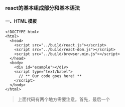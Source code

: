 ### react的基本组成部分和基本语法
#### 一、HTML 模板
```
<!DOCTYPE html>
<html>
  <head>
    <script src="../build/react.js"></script>
    <script src="../build/react-dom.js"></script>
    <script src="../build/browser.min.js"></script>
  </head>
  <body>
    <div id="example"></div>
    <script type="text/babel">
      // ** Our code goes here! **
    </script>
  </body>
</html>
```
> 上面代码有两个地方需要注意。首先，最后一个 <script> 标签的 type 属性为 text/babel 。这是因为 React 独有的 JSX 语法，跟 JavaScript 不兼容。凡是使用 JSX 的地方，都要加上 type="text/babel" 
> 也可以用jsxTransform.js解释包
> 其次，上面代码一共用了三个库： react.js 、react-dom.js 和 Browser.js ，它们必须首先加载。其中，react.js 是 React 的核心库，react-dom.js 是提供与 DOM 相关的功能，Browser.js 的作用是将 JSX 语法转为 JavaScript 语法，这一步很消耗时间，实际上线的时候，应该将它放到服务器完成。

#### 二、ReactDOM.render()
```
ReactDOM.render 是 React 的*最基本方法*，用于将模板转为 HTML 语言，并插入指定的 DOM 节点。

ReactDOM.render(
  <h1>Hello, world!</h1>,
  document.getElementById('example')
);
```

#### 三、JSX 语法
> HTML 语言直接写在 JavaScript 语言之中，不加任何引号，这就是 JSX 的语法，它允许 HTML 与 JavaScript 的混写
```
var names = ['Alice', 'Emily', 'Kate'];
ReactDOM.render(
  <div>
  {
    names.map(function (name) {
      return <div>Hello, {name}!</div>
    })
  }
  </div>,
  document.getElementById('example')
);
```
> 上面代码体现了 JSX 的基本语法规则：遇到 HTML 标签（以 < 开头），就用 HTML 规则解析；遇到代码块（以 { 开头），就用 JavaScript 规则解析。
  JSX 允许直接在模板插入 JavaScript 变量。如果这个变量是一个数组，则会展开这个数组的所有成员 https://github.com/ruanyf/react-demos/blob/master/demo03/index.html
```var arr = [
  <h1>Hello world!</h1>,
  <h2>React is awesome</h2>,
];
ReactDOM.render(
  <div>{arr}</div>,
  document.getElementById('example')
);```
> 上面代码的arr变量是一个数组，结果 JSX 会把它的所有成员，添加到模板
#### 四、组件
> React 允许将代码封装成组件（component），然后像插入普通 HTML 标签一样，在网页中插入这个组件。React.createClass 方法就用于生成一个组件类
```
var HelloMessage = React.createClass({
  render: function() {
    return <h1>Hello {this.props.name}</h1>;
  }
});

ReactDOM.render(
  <HelloMessage name="John" />,
  document.getElementById('example')
);
```
> 上面代码中，变量 HelloMessage 就是一个组件类。模板插入 <HelloMessage /> 时，会自动生成 HelloMessage 的一个实例（下文的"组件"都指组件类的实例）。所有组件类都必须有自己的 render 方法，用于输出组件。
注意，组件类的第一个字母必须大写，否则会报错，比如HelloMessage不能写成helloMessage。另外，--组件类只能包含一个顶层标签，否则也会报错--。
``` 错误代码示例

var HelloMessage = React.createClass({
  render: function() {
    return <h1>
      Hello {this.props.name}
    </h1><p>
      some text
    </p>;
  }
});```
*** 添加组件属性，有一个地方需要注意，就是 class 属性需要写成 className ，for 属性需要写成 htmlFor ，这是因为 class 和 for 是 JavaScript 的保留字。

#### 五、this.props.children
> this.props 对象的属性与组件的属性一一对应，但是有一个例外，就是 this.props.children 属性。它表示组件的所有子节点
```
var NotesList = React.createClass({
  render: function() {
    return (
      <ol>
      {
        React.Children.map(this.props.children, function (child) {
          return <li>{child}</li>;
        })
      }
      </ol>
    );
  }
});

ReactDOM.render(
  <NotesList>
    <span>hello</span>
    <span>world</span>
  </NotesList>,
  document.body
);```

上面代码的 NoteList 组件有两个 span 子节点，它们都可以通过 this.props.children 读取。






















